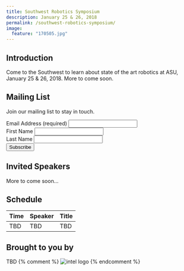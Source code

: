 ```yaml
---
title: Southwest Robotics Symposium
description: January 25 & 26, 2018
permalink: /southwest-robotics-symposium/
image:
  feature: "170505.jpg"
---
```


## Introduction

Come to the Southwest to learn about state of the art robotics at ASU, January 25 & 26, 2018.  More to come soon.

## Mailing List
Join our mailing list to stay in touch.

<form action="//popupcad.us11.list-manage.com/subscribe/post?u=09fb80f6d457bbf0912562cf5&amp;id=d75ecf69cf" method="post" id="mc-embedded-subscribe-form" name="mc-embedded-subscribe-form" class="validate" target="_blank" novalidate>
  <div class="row">
    <div class="col-sm-4">
      <div class="form-group">
        <label for="mce-EMAIL">Email Address (required)</label>
      	<input type="email" value="" name="EMAIL" class="form-control" id="mce-EMAIL">
      </div>
    </div>
    <div class="col-sm-4">
      <div class="form-group">
        <label for="mce-FNAME">First Name </label>
        <input type="text" value="" name="FNAME" class="form-control" id="mce-FNAME">
      </div>
    </div>
    <div class="col-sm-4">
      <div class="form-group">
        <label for="mce-LNAME">Last Name </label>
        <input type="text" value="" name="LNAME" class="form-control" id="mce-LNAME">
      </div>
    </div>
    <div id="mce-responses" class="clear">
      <div class="response" id="mce-error-response" style="display:none"></div>
      <div class="response" id="mce-success-response" style="display:none"></div>
    </div>
  </div>

  <div style="position: absolute; left: -5000px;" aria-hidden="true"><input type="text" name="b_09fb80f6d457bbf0912562cf5_d75ecf69cf" tabindex="-1" value=""></div>

  <div class="row">
    <div class="col-sm-4">
      <input type="submit" value="Subscribe" name="subscribe" id="mc-embedded-subscribe" class="button">
    </div>
  </div>

</form>

## Invited Speakers
More to come soon...

## Schedule

| Time | Speaker | Title |
|-|-|-|
| TBD | TBD | TBD |

## Brought to you by
TBD
{% comment %}
![intel logo]({{site.base_path}}/assets/images/intel.png)
{% endcomment %}
